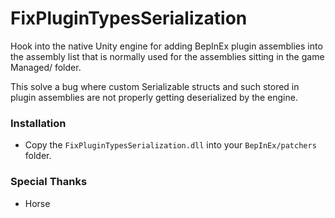 # FixPluginTypesSerialization

Hook into the native Unity engine for adding BepInEx plugin assemblies into the assembly list that is normally used for the assemblies sitting in the game Managed/ folder.

This solve a bug where custom Serializable structs and such stored in plugin assemblies are not properly getting deserialized by the engine.

### Installation

- Copy the `FixPluginTypesSerialization.dll` into your `BepInEx/patchers` folder.

### Special Thanks

- Horse